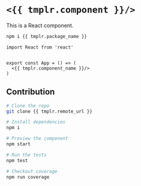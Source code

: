 # `<{{ tmplr.component }}/>`

This is a React component.

```bash
npm i {{ tmplr.package_name }}
```
```tsx
import React from 'react'


export const App = () => (
  <{{ tmplr.component_name }}/>
)
```

## Contribution

```bash
# Clone the repo
git clone {{ tmplr.remote_url }}

# Install dependencies
npm i
```
```bash
# Preview the component
npm start
```
```bash
# Run the tests
npm test
```
```bash
# Checkout coverage
npm run coverage
```